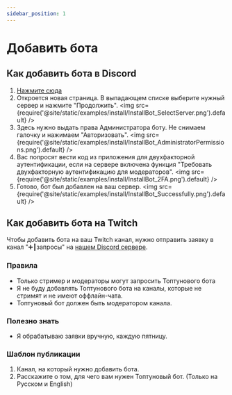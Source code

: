 ```yaml
---
sidebar_position: 1
---
```


# Добавить бота

## Как добавить бота в Discord

1. [Нажмите сюда](https://discord.com/oauth2/authorize?client_id=1247099202392035329&permissions=8&scope=applications.commands+bot)
2. Откроется новая страница. В выпадающем списке выберите нужный сервер и нажмите "Продолжить".
<img src={require('@site/static/examples/install/InstallBot_SelectServer.png').default} />
3. Здесь нужно выдать права Администратора боту. Не снимаем галочку и нажимаем "Авторизовать".
<img src={require('@site/static/examples/install/InstallBot_AdministratorPermissions.png').default} />
4. Вас попросят вести код из приложения для двухфакторной аутентификации, если на сервере включена функция "Требовать двухфакторную аутентификацию для модераторов".
<img src={require('@site/static/examples/install/InstallBot_2FA.png').default} />
5. Готово, бот был добавлен на ваш сервер.
<img src={require('@site/static/examples/install/InstallBot_Successfully.png').default} />

## Как добавить бота на Twitch

Чтобы добавить бота на ваш Twitch канал, нужно отправить заявку в канал "➕┃запросы" на [нашем Discord сервере](https://discord.gg/BCp784Gr3x).

### Правила

- Только стример и модераторы могут запросить Топтунового бота
- Я не буду добавлять Топтунового бота на каналы, которые не стримят и не имеют оффлайн-чата.
- Топтуновый бот должен быть модератором канала.

### Полезно знать

- Я обрабатываю заявки вручную, каждую пятницу.

### Шаблон публикации

1. Канал, на который нужно добавить бота.
2. Расскажите о том, для чего вам нужен Топтуновый бот. (Только на Русском и English)

